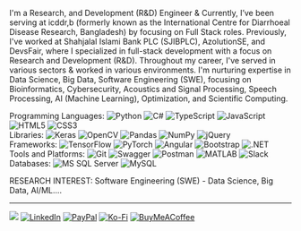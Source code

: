 I'm a Research, and Development (R&D) Engineer & Currently, I’ve been serving at icddr,b (formerly known as the International Centre for Diarrhoeal Disease Research, Bangladesh) by focusing on Full Stack roles. Previously, I've worked at Shahjalal Islami Bank PLC (SJIBPLC), AzolutionSE, and DevsFair, where I specialized in full-stack development with a focus on Research and Development (R&D). Throughout my career, I've served in various sectors & worked in various environments. I'm nurturing expertise in Data Science, Big Data, Software Engineering (SWE), focusing on Bioinformatics, Cybersecurity, Acoustics and Signal Processing, Speech Processing, AI (Machine Learning), Optimization, and Scientific Computing. 

Programming Languages: ![Python](https://img.shields.io/badge/python-%2314354C.svg?style=flat&logo=python&logoColor=white) ![C#](https://img.shields.io/badge/csharp-%23239120.svg?style=flat&logo=csharp&logoColor=white) ![TypeScript](https://img.shields.io/badge/typescript-%23007ACC.svg?style=flat&logo=typescript&logoColor=white) ![JavaScript](https://img.shields.io/badge/javascript-%23323330.svg?style=flat&logo=javascript&logoColor=%23F7DF1E) ![HTML5](https://img.shields.io/badge/html5-%23E34F26.svg?style=flat&logo=html5&logoColor=white) ![CSS3](https://img.shields.io/badge/css3-%231572B6.svg?style=flat&logo=css3&logoColor=white)  
Libraries: ![Keras](https://img.shields.io/badge/Keras-%23D00000.svg?style=flat&logo=keras&logoColor=white) ![OpenCV](https://img.shields.io/badge/OpenCV-%23gold.svg?style=flat&logo=opencv&logoColor=black) ![Pandas](https://img.shields.io/badge/pandas-%23150458.svg?style=flat&logo=pandas&logoColor=white) ![NumPy](https://img.shields.io/badge/numpy-%23013243.svg?style=flat&logo=numpy&logoColor=white) ![jQuery](https://img.shields.io/badge/jquery-%230769AD.svg?style=flat&logo=jquery&logoColor=white)  
Frameworks: ![TensorFlow](https://img.shields.io/badge/TensorFlow-%23FF6F00.svg?style=flat&logo=tensorflow&logoColor=white) ![PyTorch](https://img.shields.io/badge/PyTorch-%23EE4C2C.svg?style=flat&logo=pytorch&logoColor=white) ![Angular](https://img.shields.io/badge/angular-%23DD0031.svg?style=flat&logo=angular&logoColor=white) ![Bootstrap](https://img.shields.io/badge/bootstrap-%23563D7C.svg?style=flat&logo=bootstrap&logoColor=white) ![.NET](https://img.shields.io/badge/.NET-%235C2D91.svg?style=flat&logo=.net&logoColor=white)  
Tools and Platforms: ![Git](https://img.shields.io/badge/Git-%23F05033.svg?style=flat&logo=git&logoColor=white) ![Swagger](https://img.shields.io/badge/swagger-%2385EA2D.svg?style=flat&logo=swagger&logoColor=black) ![Postman](https://img.shields.io/badge/Postman-%23FF6C37.svg?style=flat&logo=postman&logoColor=white) ![MATLAB](https://img.shields.io/badge/MATLAB-%23E6632A.svg?style=flat&logo=mathworks&logoColor=white) ![Slack](https://img.shields.io/badge/Slack-%234A154B.svg?style=flat&logo=slack&logoColor=white)  
Databases: ![MS SQL Server](https://img.shields.io/badge/Microsoft%20SQL%20Server-%23CC2927.svg?style=flat&logo=microsoft%20sql%20server&logoColor=white) ![MySQL](https://img.shields.io/badge/mysql-%2300f.svg?style=flat&logo=mysql&logoColor=white)  

RESEARCH INTEREST: Software Engineering (SWE) - Data Science, Big Data, AI/ML....

---
[![](https://visitcount.itsvg.in/api?id=AbdurRahimRatulAliKhan&icon=5&color=12)](https://visitcount.itsvg.in) [![LinkedIn](https://img.shields.io/badge/LinkedIn-%230077B5.svg?logo=linkedin&logoColor=white)](https://linkedin.com/in/abdurrahimratulalikhan) [![PayPal](https://img.shields.io/badge/PayPal-00457C?style=for-the-badge&logo=paypal&logoColor=white)](https://paypal.me/arrakpp) [![Ko-Fi](https://img.shields.io/badge/Ko--fi-F16061?style=for-the-badge&logo=ko-fi&logoColor=white)](https://ko-fi.com/arrakpp) [![BuyMeACoffee](https://img.shields.io/badge/Buy%20Me%20a%20Coffee-ffdd00?style=for-the-badge&logo=buy-me-a-coffee&logoColor=black)](https://buymeacoffee.com/arrakpp) 


  

